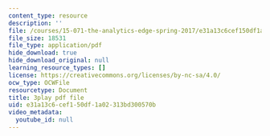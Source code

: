 ```yaml
---
content_type: resource
description: ''
file: /courses/15-071-the-analytics-edge-spring-2017/e31a13c6cef150df1a02313bd300570b_UQHz2U1ik9c.pdf
file_size: 18531
file_type: application/pdf
hide_download: true
hide_download_original: null
learning_resource_types: []
license: https://creativecommons.org/licenses/by-nc-sa/4.0/
ocw_type: OCWFile
resourcetype: Document
title: 3play pdf file
uid: e31a13c6-cef1-50df-1a02-313bd300570b
video_metadata:
  youtube_id: null
---
```

